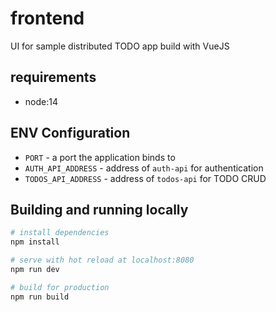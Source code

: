 # frontend

UI for sample distributed TODO app build with VueJS

## requirements
- node:14

## ENV Configuration
- `PORT` - a port the application binds to
- `AUTH_API_ADDRESS` - address of `auth-api` for authentication
- `TODOS_API_ADDRESS` - address of `todos-api` for TODO CRUD

## Building and running locally

``` bash
# install dependencies
npm install

# serve with hot reload at localhost:8080
npm run dev

# build for production
npm run build

```

